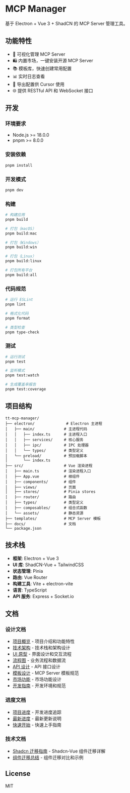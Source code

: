 # MCP Manager

基于 Electron + Vue 3 + ShadCN 的 MCP Server 管理工具。

## 功能特性

- 🚀 可视化管理 MCP Server
- 🛍️ 内置市场，一键安装开源 MCP Server
- 📚 模板库，快速创建常用配置
- 📊 实时日志查看
- 🔧 导出配置供 Cursor 使用
- 🌐 提供 RESTful API 和 WebSocket 接口

## 开发

### 环境要求

- Node.js >= 18.0.0
- pnpm >= 8.0.0

### 安装依赖

```bash
pnpm install
```

### 开发模式

```bash
pnpm dev
```

### 构建

```bash
# 构建应用
pnpm build

# 打包（macOS）
pnpm build:mac

# 打包（Windows）
pnpm build:win

# 打包（Linux）
pnpm build:linux

# 打包所有平台
pnpm build:all
```

### 代码规范

```bash
# 运行 ESLint
pnpm lint

# 格式化代码
pnpm format

# 类型检查
pnpm type-check
```

### 测试

```bash
# 运行测试
pnpm test

# 监听模式
pnpm test:watch

# 生成覆盖率报告
pnpm test:coverage
```

## 项目结构

```
tt-mcp-manager/
├── electron/              # Electron 主进程
│   ├── main/             # 主进程代码
│   │   ├── index.ts      # 主进程入口
│   │   ├── services/     # 核心服务
│   │   ├── ipc/          # IPC 处理器
│   │   └── types/        # 类型定义
│   └── preload/          # 预加载脚本
│       └── index.ts
├── src/                  # Vue 渲染进程
│   ├── main.ts           # 渲染进程入口
│   ├── App.vue           # 根组件
│   ├── components/       # 组件
│   ├── views/            # 页面
│   ├── stores/           # Pinia stores
│   ├── router/           # 路由
│   ├── types/            # 类型定义
│   ├── composables/      # 组合式函数
│   └── assets/           # 静态资源
├── templates/            # MCP Server 模板
├── docs/                 # 文档
└── package.json
```

## 技术栈

- **框架**: Electron + Vue 3
- **UI 库**: ShadCN-Vue + TailwindCSS
- **状态管理**: Pinia
- **路由**: Vue Router
- **构建工具**: Vite + electron-vite
- **语言**: TypeScript
- **API 服务**: Express + Socket.io

## 文档

### 设计文档
- [项目概览](./docs/01-project-overview.md) - 项目介绍和功能特性
- [技术架构](./docs/02-technical-architecture.md) - 技术栈和架构设计
- [UI 原型](./docs/03-ui-prototype.md) - 界面设计和交互流程
- [流程图](./docs/04-flow-diagrams.md) - 业务流程和数据流
- [API 设计](./docs/05-api-design.md) - API 接口设计
- [模板设计](./docs/06-template-design.md) - MCP Server 模板规范
- [市场功能](./docs/07-marketplace.md) - 市场功能设计
- [开发指南](./docs/08-development-guide.md) - 开发环境和规范

### 进度文档
- [项目进度](./docs/PROGRESS.md) - 开发进度追踪
- [最新进度](./docs/PROGRESS_UPDATE.md) - 最新更新说明
- [快速开始](./docs/GETTING_STARTED.md) - 快速上手指南

### 技术文档
- [Shadcn 迁移指南](./docs/SHADCN_MIGRATION.md) - Shadcn-Vue 组件迁移详解
- [组件迁移总结](./docs/COMPONENT_MIGRATION_SUMMARY.md) - 组件迁移对比和示例

## License

MIT


